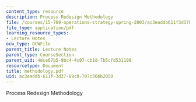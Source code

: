 ```yaml
---
content_type: resource
description: Process Redesign Methodology
file: /courses/15-769-operations-strategy-spring-2003/ac3eaddb611f3d3789c8707c36bb2050_methodology.pdf
file_type: application/pdf
learning_resource_types:
- Lecture Notes
ocw_type: OCWFile
parent_title: Lecture Notes
parent_type: CourseSection
parent_uid: 4dce67b5-9bc4-4c07-cb1d-7b5cfd531198
resourcetype: Document
title: methodology.pdf
uid: ac3eaddb-611f-3d37-89c8-707c36bb2050
---
```

Process Redesign Methodology